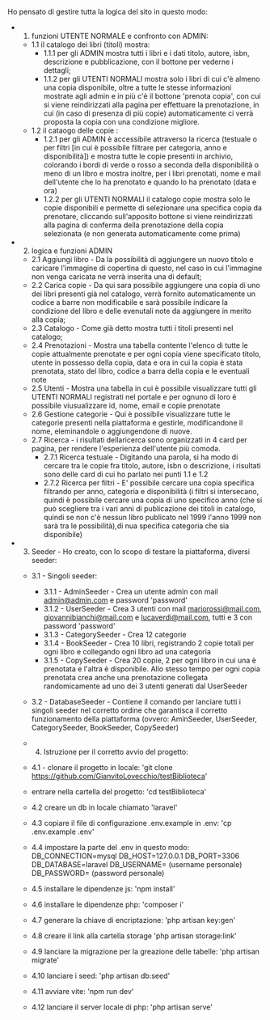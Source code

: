 Ho pensato di gestire tutta la logica del sito in questo modo:

- 1) funzioni UTENTE NORMALE e confronto con ADMIN:
    - 1.1 il catalogo dei libri (titoli) mostra: 
        - 1.1.1 per gli ADMIN mostra tutti i libri e i dati titolo, autore, isbn, descrizione e pubblicazione, con il bottone per vederne i dettagli;
        - 1.1.2 per gli UTENTI NORMALI mostra solo i libri di cui c'è almeno una copia disponibile, oltre a tutte le stesse informazioni mostrate agli admin e in più c'è il bottone 'prenota copia', con cui si viene reindirizzati alla pagina per effettuare la prenotazione, in cui (in caso di presenza di più copie) automaticamente ci verrà proposta la copia con una condizione migliore.
    - 1.2 il cataogo delle copie :
        - 1.2.1 per gli ADMIN è accessibile attraverso la ricerca (testuale o per filtri [in cui è possibile filtrare per categoria, anno e disponibilità]) e mostra tutte le copie presenti in archivio, colorando i bordi di verde o rosso a seconda della disponibilità o meno di un libro e mostra inoltre, per i libri prenotati, nome e mail dell'utente che lo ha prenotato e quando lo ha prenotato (data e ora)
        - 1.2.2 per gli UTENTI NORMALI il catalogo copie mostra solo le copie disponibili e permette di selezionare una specifica copia da prenotare, cliccando sull'apposito bottone si viene reindirizzati alla pagina di conferma della prenotazione della copia selezionata (e non generata automaticamente come prima)

- 2) logica e funzioni ADMIN
    - 2.1 Aggiungi libro - Da la possibilità di aggiungere un nuovo titolo e caricare l'immagine di copertina di questo, nel caso in cui l'immagine non venga caricata ne verrà inserita una di default;
    - 2.2 Carica copie - Da qui sara possibile aggiungere una copia di uno dei libri presenti già nel catalogo, verrà fornito automaticamente un codice a barre non modificabile e sarà possibile indicare la condizione del libro e delle evenutali note da aggiungere in merito alla copia;
    - 2.3 Catalogo - Come già detto mostra tutti i titoli presenti nel catalogo;
    - 2.4 Prenotazioni - Mostra una tabella contente l'elenco di tutte le copie attualmente prenotate e per ogni copia viene specificato titolo, utente in possesso della copia, data e ora in cui la copia è stata prenotata, stato del libro, codice a barra della copia e le eventuali note
    - 2.5 Utenti - Mostra una tabella in cui è possibile visualizzare tutti gli UTENTI NORMALI registrati nel portale e per ognuno di loro è possibile viusualizzare id, nome, email e copie prenotate
    - 2.6 Gestione categorie - Qui è possibile visualizzare tutte le categorie presenti nella piattaforma e gestirle, modificandone il nome, eleminandole o aggiungendone di nuove.
    - 2.7 Ricerca - i risultati dellaricerca sono organizzati in 4 card per pagina, per rendere l'esperienza dell'utente più comoda.
        - 2.7.1 Ricerca testuale - Digitando una parola, si ha modo di cercare tra le copie fra titolo, autore, isbn o descrizione, i risultati sono delle card di cui ho parlato nei punti 1.1 e 1.2
        - 2.7.2 Ricerca per filtri - E' possibile cercare una copia specifica filtrando per anno, categoria e disponibilità (i filtri si intersecano, quindi è possibile cercare una copia di uno specifico anno (che si può scegliere tra i vari anni di publicazione dei titoli in catalogo, quindi se non c'è nessun libro publicato nel 1999 l'anno 1999 non sarà tra le possibilità),di nua specifica categoria che sia disponibile)
    
- 3) Seeder - Ho creato, con lo scopo di testare la piattaforma, diversi seeder:
    - 3.1 - Singoli seeder:
        - 3.1.1 - AdminSeeder - Crea un utente admin con mail admin@admin.com e password 'password'
        - 3.1.2 - UserSeeder - Crea 3 utenti con mail mariorossi@mail.com, giovannibianchi@mail.com e lucaverdi@mail.com, tutti e 3 con password 'password'
        - 3.1.3 - CategorySeeder - Crea 12 categorie
        - 3.1.4 - BookSeeder - Crea 10 libri, registrando 2 copie totali per ogni libro e collegando ogni libro ad una categoria
        - 3.1.5 - CopySeeder - Crea 20 copie, 2 per ogni libro in cui una è prenotata e l'altra è disponibile. Allo stesso tempo per ogni copia prenotata crea anche una prenotazione collegata randomicamente ad uno dei 3 utenti generati dal UserSeeder
    - 3.2 - DatabaseSeeder - Contiene il comando per lanciare tutti i singoli seeder nel corretto ordine che garantisca il corretto funzionamento della piattaforma (ovvero: AminSeeder, UserSeeder, CategorySeeder, BookSeeder, CopySeeder)

    - 4) Istruzione per il corretto avvio del progetto:
    - 4.1 - clonare il progetto in locale: 'git clone https://github.com/GianvitoLovecchio/testBiblioteca'
    - entrare nella cartella del progetto: 'cd testBiblioteca'
    - 4.2 creare un db in locale chiamato 'laravel'
    - 4.3 copiare il file di configurazione .env.example in .env: 'cp .env.example .env'
    - 4.4 impostare la parte del .env in questo modo: 
        DB_CONNECTION=mysql
        DB_HOST=127.0.0.1
        DB_PORT=3306
        DB_DATABASE=laravel
        DB_USERNAME= (username personale)
        DB_PASSWORD= (password personale)
    - 4.5 installare le dipendenze js: 'npm install'
    - 4.6 installare le dipendenze php: 'composer i'
    - 4.7 generare la chiave di encriptazione: 'php artisan key:gen' 
    - 4.8 creare il link alla cartella storage 'php artisan storage:link'
    - 4.9 lanciare la migrazione per la greazione delle tabelle: 'php artisan migrate'
    - 4.10 lanciare i seed: 'php artisan db:seed'
    - 4.11 avviare vite: 'npm run dev'
    - 4.12 lanciare il server locale di php: 'php artisan serve'